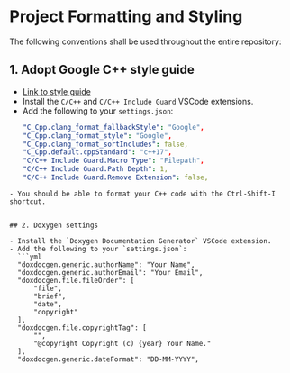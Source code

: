 # Project Formatting and Styling

The following conventions shall be used throughout the entire repository:

## 1. Adopt Google C++ style guide

- [Link to style guide](https://google.github.io/styleguide/cppguide.html)
- Install the `C/C++` and `C/C++ Include Guard` VSCode extensions.
- Add the following to your `settings.json`:
  ```yml
  "C_Cpp.clang_format_fallbackStyle": "Google",
  "C_Cpp.clang_format_style": "Google",
  "C_Cpp.clang_format_sortIncludes": false,
  "C_Cpp.default.cppStandard": "c++17",
  "C/C++ Include Guard.Macro Type": "Filepath",
  "C/C++ Include Guard.Path Depth": 1,
  "C/C++ Include Guard.Remove Extension": false,
  ```

````
- You should be able to format your C++ code with the Ctrl-Shift-I shortcut.


## 2. Doxygen settings

- Install the `Doxygen Documentation Generator` VSCode extension.
- Add the following to your `settings.json`:
  ```yml
  "doxdocgen.generic.authorName": "Your Name",
  "doxdocgen.generic.authorEmail": "Your Email",
  "doxdocgen.file.fileOrder": [
      "file",
      "brief",
      "date",
      "copyright"
  ],
  "doxdocgen.file.copyrightTag": [
      "",
      "@copyright Copyright (c) {year} Your Name."
  ],
  "doxdocgen.generic.dateFormat": "DD-MM-YYYY",
````
